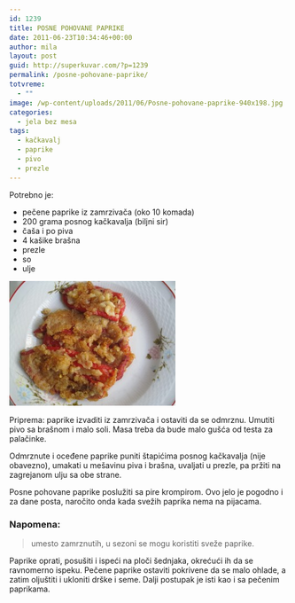 ```yaml
---
id: 1239
title: POSNE POHOVANE PAPRIKE
date: 2011-06-23T10:34:46+00:00
author: mila
layout: post
guid: http://superkuvar.com/?p=1239
permalink: /posne-pohovane-paprike/
totvreme:
  - ""
image: /wp-content/uploads/2011/06/Posne-pohovane-paprike-940x198.jpg
categories:
  - jela bez mesa
tags:
  - kačkavalj
  - paprike
  - pivo
  - prezle
---
```

Potrebno je:

  * pečene paprike iz zamrzivača (oko 10 komada)
  * 200 grama posnog kačkavalja (biljni sir)
  * čaša i po piva
  * 4 kašike brašna
  * prezle
  * so
  * ulje

<img class="alignnone size-medium wp-image-3038" title="Posne pohovane paprike" src="/wp-content/uploads/2011/06/Posne-pohovane-paprike-300x225.jpg" alt="" width="300" height="225" /> 

Priprema: paprike izvaditi iz zamrzivača i ostaviti da se odmrznu. Umutiti pivo sa brašnom i malo soli. Masa treba da bude malo gušća od testa za palačinke.

Odmrznute i oceđene paprike puniti štapićima posnog kačkavalja (nije obavezno), umakati u mešavinu piva i brašna, uvaljati u prezle, pa pržiti na zagrejanom ulju sa obe strane.

Posne pohovane paprike poslužiti sa pire krompirom. Ovo jelo je pogodno i za dane posta, naročito onda kada svežih paprika nema na pijacama.

### Napomena:
> umesto zamrznutih, u sezoni se mogu koristiti sveže paprike.

Paprike oprati, posušiti i ispeći na ploči šednjaka, okrećući ih da se ravnomerno ispeku. Pečene paprike ostaviti pokrivene da se malo ohlade, a zatim oljuštiti i ukloniti drške i seme. Dalji postupak je isti kao i sa pečenim paprikama.